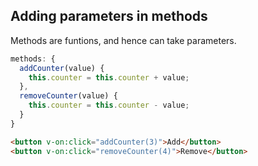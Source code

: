 ## Adding parameters in methods
Methods are funtions, and hence can take parameters. 

```javascript
methods: {
  addCounter(value) {
    this.counter = this.counter + value;
  },
  removeCounter(value) {
    this.counter = this.counter - value;
  }
}
```
```html
<button v-on:click="addCounter(3)">Add</button>
<button v-on:click="removeCounter(4)">Remove</button>
```
